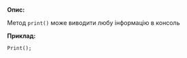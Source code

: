 **Опис:**

Метод `print()` може виводити любу інформацію в консоль


**Приклад:** 

```
Print();
```